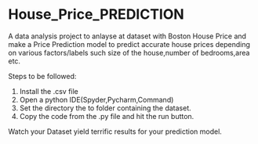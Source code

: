 # House_Price_PREDICTION
A data analysis project to anlayse at dataset with Boston House Price and make a Price Prediction model to predict accurate house prices depending on various factors/labels such size of the house,number of bedrooms,area etc.

Steps to be followed:

1. Install the .csv file
2. Open a python IDE(Spyder,Pycharm,Command)
3. Set the directory the to folder containing the dataset.
4. Copy the code from the .py file and hit the run button.

Watch your Dataset yield terrific results for your prediction model.
